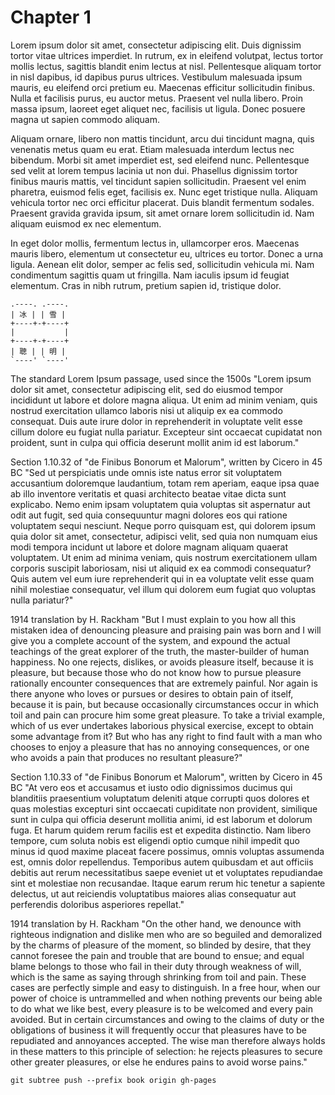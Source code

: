# Chapter 1

Lorem ipsum dolor sit amet, consectetur adipiscing elit. Duis dignissim tortor vitae ultrices imperdiet. In rutrum, ex in eleifend volutpat, lectus tortor mollis lectus, sagittis blandit enim lectus at nisl. Pellentesque aliquam tortor in nisl dapibus, id dapibus purus ultrices. Vestibulum malesuada ipsum mauris, eu eleifend orci pretium eu. Maecenas efficitur sollicitudin finibus. Nulla et facilisis purus, eu auctor metus. Praesent vel nulla libero. Proin massa ipsum, laoreet eget aliquet nec, facilisis ut ligula. Donec posuere magna ut sapien commodo aliquam.

Aliquam ornare, libero non mattis tincidunt, arcu dui tincidunt magna, quis venenatis metus quam eu erat. Etiam malesuada interdum lectus nec bibendum. Morbi sit amet imperdiet est, sed eleifend nunc. Pellentesque sed velit at lorem tempus lacinia ut non dui. Phasellus dignissim tortor finibus mauris mattis, vel tincidunt sapien sollicitudin. Praesent vel enim pharetra, euismod felis eget, facilisis ex. Nunc eget tristique nulla. Aliquam vehicula tortor nec orci efficitur placerat. Duis blandit fermentum sodales. Praesent gravida gravida ipsum, sit amet ornare lorem sollicitudin id. Nam aliquam euismod ex nec elementum.

In eget dolor mollis, fermentum lectus in, ullamcorper eros. Maecenas mauris libero, elementum ut consectetur eu, ultrices eu tortor. Donec a urna ligula. Aenean elit dolor, semper ac felis sed, sollicitudin vehicula mi. Nam condimentum sagittis quam ut fringilla. Nam iaculis ipsum id feugiat elementum. Cras in nibh rutrum, pretium sapien id, tristique dolor.


```bob
.----. .----.
| 冰 | | 雪 |
+----+-+----+
|           |
+----+-+----+
| 聰 | | 明 |
`----' `----'
```

The standard Lorem Ipsum passage, used since the 1500s
"Lorem ipsum dolor sit amet, consectetur adipiscing elit, sed do eiusmod tempor incididunt ut labore et dolore magna aliqua. Ut enim ad minim veniam, quis nostrud exercitation ullamco laboris nisi ut aliquip ex ea commodo consequat. Duis aute irure dolor in reprehenderit in voluptate velit esse cillum dolore eu fugiat nulla pariatur. Excepteur sint occaecat cupidatat non proident, sunt in culpa qui officia deserunt mollit anim id est laborum."

Section 1.10.32 of "de Finibus Bonorum et Malorum", written by Cicero in 45 BC
"Sed ut perspiciatis unde omnis iste natus error sit voluptatem accusantium doloremque laudantium, totam rem aperiam, eaque ipsa quae ab illo inventore veritatis et quasi architecto beatae vitae dicta sunt explicabo. Nemo enim ipsam voluptatem quia voluptas sit aspernatur aut odit aut fugit, sed quia consequuntur magni dolores eos qui ratione voluptatem sequi nesciunt. Neque porro quisquam est, qui dolorem ipsum quia dolor sit amet, consectetur, adipisci velit, sed quia non numquam eius modi tempora incidunt ut labore et dolore magnam aliquam quaerat voluptatem. Ut enim ad minima veniam, quis nostrum exercitationem ullam corporis suscipit laboriosam, nisi ut aliquid ex ea commodi consequatur? Quis autem vel eum iure reprehenderit qui in ea voluptate velit esse quam nihil molestiae consequatur, vel illum qui dolorem eum fugiat quo voluptas nulla pariatur?"

1914 translation by H. Rackham
"But I must explain to you how all this mistaken idea of denouncing pleasure and praising pain was born and I will give you a complete account of the system, and expound the actual teachings of the great explorer of the truth, the master-builder of human happiness. No one rejects, dislikes, or avoids pleasure itself, because it is pleasure, but because those who do not know how to pursue pleasure rationally encounter consequences that are extremely painful. Nor again is there anyone who loves or pursues or desires to obtain pain of itself, because it is pain, but because occasionally circumstances occur in which toil and pain can procure him some great pleasure. To take a trivial example, which of us ever undertakes laborious physical exercise, except to obtain some advantage from it? But who has any right to find fault with a man who chooses to enjoy a pleasure that has no annoying consequences, or one who avoids a pain that produces no resultant pleasure?"

Section 1.10.33 of "de Finibus Bonorum et Malorum", written by Cicero in 45 BC
"At vero eos et accusamus et iusto odio dignissimos ducimus qui blanditiis praesentium voluptatum deleniti atque corrupti quos dolores et quas molestias excepturi sint occaecati cupiditate non provident, similique sunt in culpa qui officia deserunt mollitia animi, id est laborum et dolorum fuga. Et harum quidem rerum facilis est et expedita distinctio. Nam libero tempore, cum soluta nobis est eligendi optio cumque nihil impedit quo minus id quod maxime placeat facere possimus, omnis voluptas assumenda est, omnis dolor repellendus. Temporibus autem quibusdam et aut officiis debitis aut rerum necessitatibus saepe eveniet ut et voluptates repudiandae sint et molestiae non recusandae. Itaque earum rerum hic tenetur a sapiente delectus, ut aut reiciendis voluptatibus maiores alias consequatur aut perferendis doloribus asperiores repellat."

1914 translation by H. Rackham
"On the other hand, we denounce with righteous indignation and dislike men who are so beguiled and demoralized by the charms of pleasure of the moment, so blinded by desire, that they cannot foresee the pain and trouble that are bound to ensue; and equal blame belongs to those who fail in their duty through weakness of will, which is the same as saying through shrinking from toil and pain. These cases are perfectly simple and easy to distinguish. In a free hour, when our power of choice is untrammelled and when nothing prevents our being able to do what we like best, every pleasure is to be welcomed and every pain avoided. But in certain circumstances and owing to the claims of duty or the obligations of business it will frequently occur that pleasures have to be repudiated and annoyances accepted. The wise man therefore always holds in these matters to this principle of selection: he rejects pleasures to secure other greater pleasures, or else he endures pains to avoid worse pains."
```
git subtree push --prefix book origin gh-pages

```
